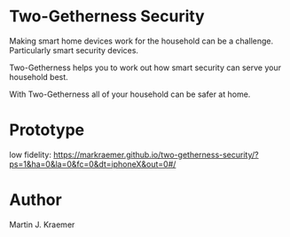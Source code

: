 # Two-Getherness Security

Making smart home devices work for the household can be a challenge. Particularly smart security devices.

Two-Getherness helps you to work out how smart security can serve your household best.

With Two-Getherness all of your household can be safer at home.

# Prototype

low fidelity: https://markraemer.github.io/two-getherness-security/?ps=1&ha=0&la=0&fc=0&dt=iphoneX&out=0#/

# Author
Martin J. Kraemer
